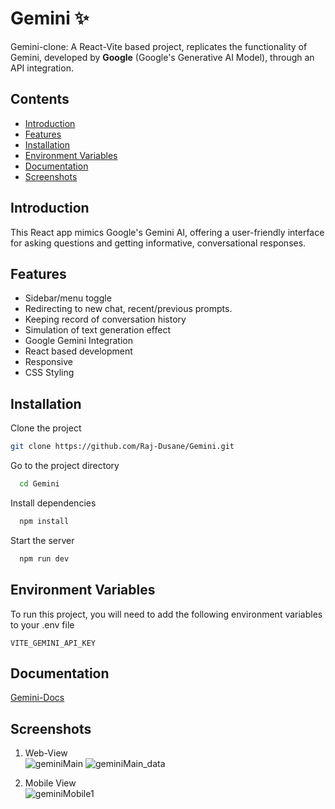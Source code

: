 # Gemini ✨

Gemini-clone: A React-Vite based project, replicates the functionality of Gemini, developed by **Google** (Google's Generative AI Model), through an API integration.


## Contents

 - [Introduction](https://github.com/Raj-Dusane/Gemini/tree/main?tab=readme-ov-file#introduction)
 - [Features](https://github.com/Raj-Dusane/Gemini/tree/main?tab=readme-ov-file#features)
 - [Installation](https://github.com/Raj-Dusane/Gemini/tree/main?tab=readme-ov-file#installation)
 - [Environment Variables](https://github.com/Raj-Dusane/Gemini/tree/main?tab=readme-ov-file#environment-variables)
 - [Documentation](https://github.com/Raj-Dusane/Gemini/tree/main?tab=readme-ov-file#documentation)
 - [Screenshots](https://github.com/Raj-Dusane/Gemini/tree/main?tab=readme-ov-file#screenshots)


## Introduction

This React app mimics Google's Gemini AI, offering a user-friendly interface for asking questions and getting informative, conversational responses.


## Features

- Sidebar/menu toggle
- Redirecting to new chat, recent/previous prompts. 
- Keeping record of conversation history
- Simulation of text generation effect
- Google Gemini Integration
- React based development
- Responsive
- CSS Styling


## Installation

Clone the project

```bash
git clone https://github.com/Raj-Dusane/Gemini.git
```

Go to the project directory

```bash
  cd Gemini
```

Install dependencies

```bash
  npm install
```

Start the server

```bash
  npm run dev
```

## Environment Variables

To run this project, you will need to add the following environment variables to your .env file

`VITE_GEMINI_API_KEY`


## Documentation

[Gemini-Docs](https://ai.google.dev/gemini-api/docs)


## Screenshots
1. Web-View <br>
![geminiMain](https://github.com/Raj-Dusane/Gemini/assets/58694150/4491c395-80f5-4ec6-b93a-deff22240feb)
![geminiMain_data](https://github.com/Raj-Dusane/Gemini/assets/58694150/b3e4709f-d3a1-492c-af2b-30b1a4c7a08f)

2. Mobile View <br>
![geminiMobile1](https://github.com/Raj-Dusane/Gemini/assets/58694150/d764fcf2-3f16-48f8-aaee-4a261d2f558b)


